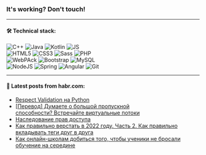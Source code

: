 ### It's working? Don't touch!

---

#### 🛠️ Technical stack:

![C++](https://img.shields.io/badge/C++-informational?logo=c%2B%2B&style=flat&logoColor=white&color=9C033A)
![Java](https://img.shields.io/badge/Java-informational?logo=java&style=flat&logoColor=white&color=007396)
![Kotlin](https://img.shields.io/badge/Kotlin-informational?logo=Kotlin&style=flat&logoColor=white&color=0095D5)
![JS](https://img.shields.io/badge/JS-informational?logo=javaScript&style=flat&logoColor=black&color=F7Df1E) <br>
![HTML5](https://img.shields.io/badge/HTML5-informational?logo=html5&style=flat&logoColor=white&color=E34F26)
![CSS3](https://img.shields.io/badge/CSS3-informational?logo=css3&style=flat&logoColor=white&color=157286)
![Sass](https://img.shields.io/badge/Saas-informational?logo=sass&style=flat&logoColor=white&color=hotpink)
![PHP](https://img.shields.io/badge/PHP-informational?logo=php&style=flat&logoColor=white&color=777BB4) <br>
![WebPAck](https://img.shields.io/badge/WebPack-informational?logo=webPack&style=flat&logoColor=white&color=FF6F00)
![Bootstrap](https://img.shields.io/badge/Bootstrap-informational?logo=Bootstrap&style=flat&logoColor=white&color=7952B3)
![MySQL](https://img.shields.io/badge/MySQL-informational?logo=MySQL&style=flat&logoColor=white&color=00f) <br>
![NodeJS](https://img.shields.io/badge/NodeJS-informational?logo=node.js&style=flat&logoColor=white&color=43853D)
![Spring](https://img.shields.io/badge/Spring-informational?logo=Spring&style=flat&logoColor=white&color=0A9EDC)
![Angular](https://img.shields.io/badge/Vue-informational?logo=vue.js&style=flat&logoColor=white&color=red)
![Git](https://img.shields.io/badge/Git-informational?logo=git&style=flat&logoColor=white&color=darkorange)

___

#### 💬 Latest posts from habr.com:

<!-- BLOG-POST-LIST:START -->
- [Respect Validation на Python](https://habr.com/ru/post/664426/?utm_source=habrahabr&utm_medium=rss&utm_campaign=664426)
- [[Перевод] Думаете о большой пропускной способности? Встречайте виртуальные потоки](https://habr.com/ru/post/663570/?utm_source=habrahabr&utm_medium=rss&utm_campaign=663570)
- [Наследование прав доступа](https://habr.com/ru/post/593445/?utm_source=habrahabr&utm_medium=rss&utm_campaign=593445)
- [Как правильно верстать в 2022 году. Часть 2. Как правильно вкладывать теги друг в друга](https://habr.com/ru/post/664060/?utm_source=habrahabr&utm_medium=rss&utm_campaign=664060)
- [Как онлайн-школам добиться того, чтобы ученики не бросали обучение на середине](https://habr.com/ru/post/664502/?utm_source=habrahabr&utm_medium=rss&utm_campaign=664502)
<!-- BLOG-POST-LIST:END -->
